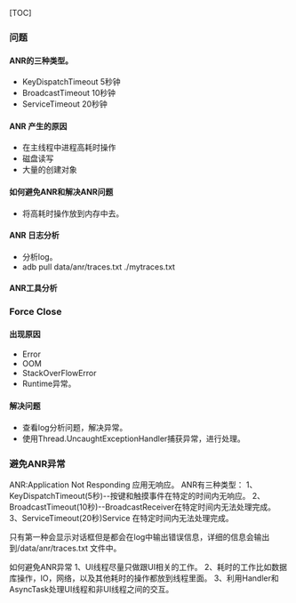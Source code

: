 [TOC]

### 问题

#### ANR的三种类型。

* KeyDispatchTimeout 5秒钟
* BroadcastTimeout 10秒钟
* ServiceTimeout 20秒钟

#### ANR 产生的原因

* 在主线程中进程高耗时操作
* 磁盘读写
* 大量的创建对象

#### 如何避免ANR和解决ANR问题

* 将高耗时操作放到内存中去。

#### ANR 日志分析

* 分析log。
* adb pull data/anr/traces.txt ./mytraces.txt

#### ANR工具分析

### Force Close

####  出现原因

* Error
* OOM
* StackOverFlowError
* Runtime异常。

#### 解决问题

* 查看log分析问题，解决异常。
* 使用Thread.UncaughtExceptionHandler捕获异常，进行处理。

### 避免ANR异常
   ANR:Application Not Responding 应用无响应。
   ANR有三种类型：
   1、KeyDispatchTimeout(5秒)--按键和触摸事件在特定的时间内无响应。
   2、BroadcastTimeout(10秒)--BroadcastReceiver在特定时间内无法处理完成。
   3、ServiceTimeout(20秒)Service 在特定时间内无法处理完成。

   只有第一种会显示对话框但是都会在log中输出错误信息，详细的信息会输出到/data/anr/traces.txt 文件中。

   如何避免ANR异常
   1、UI线程尽量只做跟UI相关的工作。
   2、耗时的工作比如数据库操作，IO，网络，以及其他耗时的操作都放到线程里面。
   3、利用Handler和AsyncTask处理UI线程和非UI线程之间的交互。







